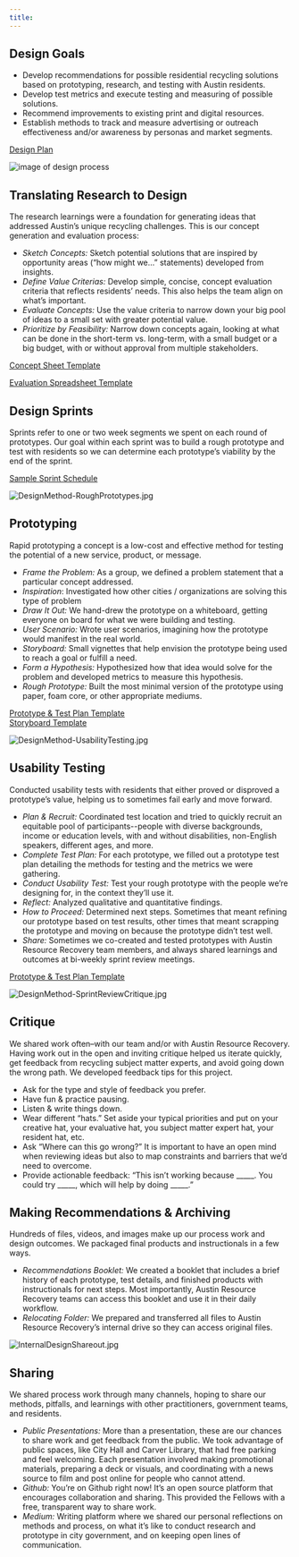 ```yaml
---
title:
---
```


## Design Goals

* Develop recommendations for possible residential recycling solutions based on prototyping, research, and testing with Austin residents.
* Develop test metrics and execute testing and measuring of possible solutions.
* Recommend improvements to existing print and digital resources.
* Establish methods to track and measure advertising or outreach effectiveness and/or awareness by personas and market segments.

[Design Plan](https://docs.google.com/document/d/1rqR_tuWFXR3g2NHKQ2_4oQ3OKb_h3xm88ZOom_QVEiY/edit?usp=sharing)

![image of design process](/uploads/DesignMethod-ConceptEvaluation.jpg)

## Translating Research to Design

The research learnings were a foundation for generating ideas that addressed Austin’s unique recycling challenges. This is our concept generation and evaluation process:

* *Sketch Concepts:* Sketch potential solutions that are inspired by opportunity areas (“how might we…” statements) developed from insights.
* *Define Value Criterias:* Develop simple, concise, concept evaluation criteria that reflects residents’ needs. This also helps the team align on what’s important.
* *Evaluate Concepts:* Use the value criteria to narrow down your big pool of ideas to a small set with greater potential value.
* *Prioritize by Feasibility:* Narrow down concepts again, looking at what can be done in the short-term vs. long-term, with a small budget or a big budget, with or without approval from multiple stakeholders.

[Concept Sheet Template](https://docs.google.com/document/d/1l73qK3jtAm5I-5xdqeLI_Y_besYYhwRtEqm-u6Hzx7c/edit?usp=sharing)

[Evaluation Spreadsheet Template](https://docs.google.com/spreadsheets/d/1KdyuqadqUcwr7Yz12LK9EVQz_kvYhz9CBF2IYoZizaU/edit?usp=sharing)

## Design Sprints

Sprints refer to one or two week segments we spent on each round of prototypes. Our goal within each sprint was to build a rough prototype and test with residents so we can determine each prototype’s viability by the end of the sprint.

[Sample Sprint Schedule](https://docs.google.com/spreadsheets/d/1uCVVK9bhXImivm__Rb0O5O9wMBH5UNrPrCKWjXQGF-c/edit?usp=sharing)

![DesignMethod-RoughPrototypes.jpg](/uploads/DesignMethod-RoughPrototypes.jpg)

## Prototyping

Rapid prototyping a concept is a low-cost and effective method for testing the potential of a new service, product, or message.

* *Frame the Problem:* As a group, we defined a problem statement that a particular concept addressed.
* *Inspiration*: Investigated how other cities / organizations are solving this type of problem
* *Draw It Out:* We hand-drew the prototype on a whiteboard, getting everyone on board for what we were building and testing.
* *User Scenario:* Wrote user scenarios, imagining how the prototype would manifest in the real world.
* *Storyboard:* Small vignettes that help envision the prototype being used to reach a goal or fulfill a need.
* *Form a Hypothesis:* Hypothesized how that idea would solve for the problem and developed metrics to measure this hypothesis.
* *Rough Prototype:* Built the most minimal version of the prototype using paper, foam core, or other appropriate mediums.

[Prototype & Test Plan Template](https://docs.google.com/document/d/1bqS9Dc8mK8JcDAfPdFtNj0YXUoFX2xojlMPAp1GaslM/edit?usp=sharing)\
[Storyboard Template](https://docs.google.com/presentation/d/1UACE7gEnpR_rdWTbAc6_DubjkrQ85cPnzG6OQ-5XOyA/edit?usp=sharing)

![DesignMethod-UsabilityTesting.jpg](/uploads/DesignMethod-UsabilityTesting.jpg)

## Usability Testing

Conducted usability tests with residents that either proved or disproved a prototype’s value, helping us to sometimes fail early and move forward.

* *Plan & Recruit:* Coordinated test location and tried to quickly recruit an equitable pool of participants--people with diverse backgrounds, income or education levels, with and without disabilities, non-English speakers, different ages, and more.
* *Complete Test Plan:* For each prototype, we filled out a prototype test plan detailing the methods for testing and the metrics we were gathering.
* *Conduct Usability Test:* Test your rough prototype with the people we’re designing for, in the context they’ll use it.
* *Reflect:* Analyzed qualitative and quantitative findings.
* *How to Proceed:* Determined next steps. Sometimes that meant refining our prototype based on test results, other times that meant scrapping the prototype and moving on because the prototype didn’t test well.
* *Share:* Sometimes we co-created and tested prototypes with Austin Resource Recovery team members, and always shared learnings and outcomes at bi-weekly sprint review meetings.

[Prototype & Test Plan Template](https://docs.google.com/document/d/1bqS9Dc8mK8JcDAfPdFtNj0YXUoFX2xojlMPAp1GaslM/edit?usp=sharing)

![DesignMethod-SprintReviewCritique.jpg](/uploads/DesignMethod-SprintReviewCritique.jpg)

## Critique

We shared work often–with our team and/or with Austin Resource Recovery. Having work out in the open and inviting critique helped us iterate quickly, get feedback from recycling subject matter experts, and avoid going down the wrong path. We developed feedback tips for this project.

* Ask for the type and style of feedback you prefer.
* Have fun & practice pausing.
* Listen & write things down.
* Wear different “hats.” Set aside your typical priorities and put on your creative hat, your evaluative hat, you subject matter expert hat, your resident hat, etc.
* Ask “Where can this go wrong?” It is important to have an open mind when reviewing ideas but also to map constraints and barriers that we’d need to overcome.
* Provide actionable feedback: “This isn’t working because _____. You could try _____, which will help by doing _____.”

## Making Recommendations & Archiving

Hundreds of files, videos, and images make up our process work and design outcomes. We packaged final products and instructionals in a few ways.

* *Recommendations Booklet:* We  created a booklet that includes a brief history of each prototype, test details, and finished products with instructionals for next steps. Most importantly, Austin Resource Recovery teams can access this booklet and use it in their daily workflow.
* *Relocating Folder:* We prepared and transferred all files to Austin Resource Recovery’s internal drive so they can access original files.

![InternalDesignShareout.jpg](/uploads/InternalDesignShareout.jpg)

## Sharing

We shared process work through many channels, hoping to share our methods, pitfalls, and learnings with other practitioners, government teams, and residents.

* *Public Presentations:* More than a presentation, these are our chances to share work and get feedback from the public. We took advantage of public spaces, like City Hall and Carver Library, that had free parking and feel welcoming. Each presentation involved making promotional materials, preparing a deck or visuals, and coordinating with a news source to film and post online for people who cannot attend.
* *Github:* You’re on Github right now! It’s an open source platform that encourages collaboration and sharing. This provided the Fellows with a free, transparent way to share work.
* *Medium:* Writing platform where we shared our personal reflections on methods and process, on what it’s like to conduct research and prototype in city government, and on keeping open lines of communication.
